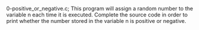 0-positive_or_negative.c; This program will assign a random number to the variable n each time it is executed. Complete the source code in order to print whether the number stored in the variable n is positive or negative.
